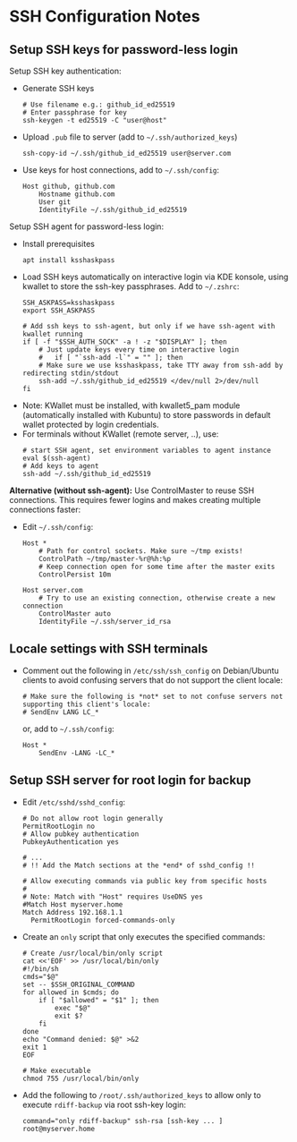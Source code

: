 SSH Configuration Notes
=======================

Setup SSH keys for password-less login
--------------------------------------

Setup SSH key authentication:
- Generate SSH keys
  ```
  # Use filename e.g.: github_id_ed25519
  # Enter passphrase for key
  ssh-keygen -t ed25519 -C "user@host"
  ```
- Upload `.pub` file to server (add to `~/.ssh/authorized_keys`)
  ```
  ssh-copy-id ~/.ssh/github_id_ed25519 user@server.com
  ```
- Use keys for host connections, add to `~/.ssh/config`: 
  ```
  Host github, github.com
      Hostname github.com
      User git
      IdentityFile ~/.ssh/github_id_ed25519
  ```

Setup SSH agent for password-less login:
- Install prerequisites
  ```
  apt install ksshaskpass
  ```
- Load SSH keys automatically on interactive login via KDE konsole, using kwallet to store the ssh-key passphrases. Add to `~/.zshrc`:
  ```
  SSH_ASKPASS=ksshaskpass
  export SSH_ASKPASS

  # Add ssh keys to ssh-agent, but only if we have ssh-agent with kwallet running
  if [ -f "$SSH_AUTH_SOCK" -a ! -z "$DISPLAY" ]; then
      # Just update keys every time on interactive login
      #   if [ "`ssh-add -l`" = "" ]; then
      # Make sure we use ksshaskpass, take TTY away from ssh-add by redirecting stdin/stdout
      ssh-add ~/.ssh/github_id_ed25519 </dev/null 2>/dev/null
  fi
  ```
- Note: KWallet must be installed, with kwallet5_pam module (automatically installed with Kubuntu) to store passwords
  in default wallet protected by login credentials.
- For terminals without KWallet (remote server, ..), use:
  ```
  # start SSH agent, set environment variables to agent instance
  eval $(ssh-agent)
  # Add keys to agent
  ssh-add ~/.ssh/github_id_ed25519
  ```

**Alternative (without ssh-agent):** Use ControlMaster to reuse SSH connections. 
This requires fewer logins and makes creating multiple connections faster:
- Edit `~/.ssh/config`:
  ```
  Host *
      # Path for control sockets. Make sure ~/tmp exists!
      ControlPath ~/tmp/master-%r@%h:%p
      # Keep connection open for some time after the master exits
      ControlPersist 10m
      
  Host server.com
      # Try to use an existing connection, otherwise create a new connection
      ControlMaster auto
      IdentityFile ~/.ssh/server_id_rsa
  ```

Locale settings with SSH terminals
----------------------------------

- Comment out the following in `/etc/ssh/ssh_config` on Debian/Ubuntu clients to avoid confusing servers that do not support the client locale:
  ```
  # Make sure the following is *not* set to not confuse servers not supporting this client's locale:
  # SendEnv LANG LC_*
  ```
  or, add to `~/.ssh/config`:
  ```
  Host *
      SendEnv -LANG -LC_*
  ```

Setup SSH server for root login for backup
------------------------------------------

- Edit `/etc/sshd/sshd_config`:
  ```
  # Do not allow root login generally
  PermitRootLogin no
  # Allow pubkey authentication
  PubkeyAuthentication yes

  # ...
  # !! Add the Match sections at the *end* of sshd_config !!

  # Allow executing commands via public key from specific hosts
  #
  # Note: Match with "Host" requires UseDNS yes
  #Match Host myserver.home
  Match Address 192.168.1.1
    PermitRootLogin forced-commands-only
  ```
- Create an `only` script that only executes the specified commands:
  ```
  # Create /usr/local/bin/only script
  cat <<'EOF' >> /usr/local/bin/only
  #!/bin/sh
  cmds="$@"
  set -- $SSH_ORIGINAL_COMMAND
  for allowed in $cmds; do
      if [ "$allowed" = "$1" ]; then
          exec "$@"
          exit $?
      fi
  done    
  echo "Command denied: $@" >&2
  exit 1
  EOF
  
  # Make executable
  chmod 755 /usr/local/bin/only
  ```
- Add the following to `/root/.ssh/authorized_keys` to allow only to execute `rdiff-backup` via root ssh-key login:
  ```
  command="only rdiff-backup" ssh-rsa [ssh-key ... ] root@myserver.home
  ```

